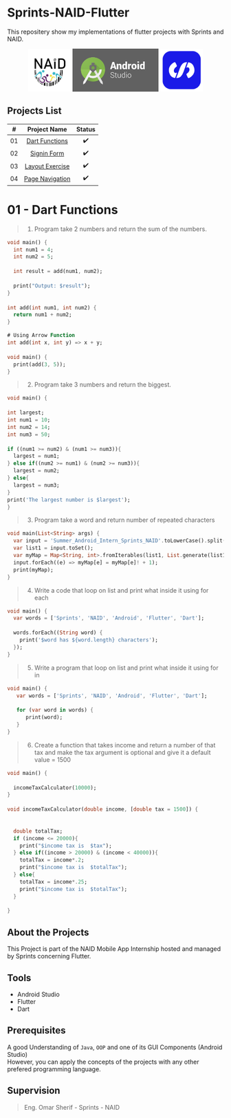 # Sprints-NAID-Flutter 



 This repositery show my implementations of  flutter projects with Sprints and NAID.

<p align="center">
  <img src="images/naid.png" width="100" />
  <img src="images/android-studio-logo.png" width="200", height="100" />   
  <img src="images/sprints.png" width="100" />   
</p>
 


## Projects List

|  # |                                       Project Name                                       |          Status          |
|:--:|:----------------------------------------------------------------------------------------:|:------------------------:|
| 01 | [Dart Functions](https://github.com/mohamed-abdelaziz721/flutter/tree/master/projects-readme/dart_functions) |    :heavy_check_mark:    |
| 02 |          [Signin Form](https://github.com/mohamed-abdelaziz721/flutter/tree/master/projects-readme/signin_form)          |    :heavy_check_mark:    |
| 03 |          [Layout Exercise](https://github.com/mohamed-abdelaziz721/flutter/tree/master/projects-readme/layout_exercise)              |    :heavy_check_mark:   
| 04 |          [Page Navigation](https://github.com/mohamed-abdelaziz721/flutter/tree/master/projects-readme/page_navigation)              |   :heavy_check_mark:     |


# 01 - Dart Functions
> 1. Program take 2 numbers and return the sum of the numbers.
```dart
void main() {
  int num1 = 4;
  int num2 = 5;

  int result = add(num1, num2);

  print("Output: $result");
}

int add(int num1, int num2) {
  return num1 + num2;
}
```
```dart
# Using Arrow Function 
int add(int x, int y) => x + y;

void main() {
  print(add(3, 5));
}
```

> 2. Program take 3 numbers and return the biggest.
```dart
void main() {
  
int largest;  
int num1 = 10;
int num2 = 14;
int num3 = 50;

if ((num1 >= num2) & (num1 >= num3)){
  largest = num1;
} else if((num2 >= num1) & (num2 >= num3)){
  largest = num2;
} else{
  largest = num3;
}
print('The largest number is $largest');
}
```

> 3. Program take a word and return number of repeated characters
```dart
void main(List<String> args) {
  var input = 'Summer_Android_Intern_Sprints_NAID'.toLowerCase().split('');
  var list1 = input.toSet();
  var myMap = Map<String, int>.fromIterables(list1, List.generate(list1.length, (i) => 0));
  input.forEach((e) => myMap[e] = myMap[e]! + 1);
  print(myMap);
}
```
> 4. Write a code that loop on list and print what inside it using for each
```dart
void main() {
  var words = ['Sprints', 'NAID', 'Android', 'Flutter', 'Dart'];
  
  words.forEach((String word) {
    print('$word has ${word.length} characters');
  });
}

```

> 5. Write a program that loop on list and print what inside it using for in
```dart
void main() { 
   var words = ['Sprints', 'NAID', 'Android', 'Flutter', 'Dart'];
   
   for (var word in words) { 
      print(word); 
   } 
} 
```

> 6. Create a function that takes income and return a number of that tax and make the tax argument is optional and give it a default value = 1500

```dart
void main() {
 
  incomeTaxCalculator(10000);
}

void incomeTaxCalculator(double income, [double tax = 1500]) {
  
  
  double totalTax;
  if (income <= 20000){
    print("$income tax is  $tax");
  } else if((income > 20000) & (income < 40000)){
    totalTax = income*.2;
    print("$income tax is  $totalTax");
  } else{
    totalTax = income*.25;
    print("$income tax is  $totalTax");
  }
  
}
```






## About the Projects

This Project is part of the NAID Mobile App Internship hosted and managed by Sprints concerning Flutter. 

## Tools 
- Android Studio
- Flutter 
- Dart

## Prerequisites
A good Understanding of `Java`, `OOP`  and one of its GUI Components (Android Studio)\
However, you can apply the concepts of the projects with any other prefered programming language.








## Supervision
> Eng. Omar Sherif - Sprints - NAID



